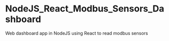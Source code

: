 # NodeJS_React_Modbus_Sensors_Dashboard
Web dashboard app in NodeJS using React to read modbus sensors
